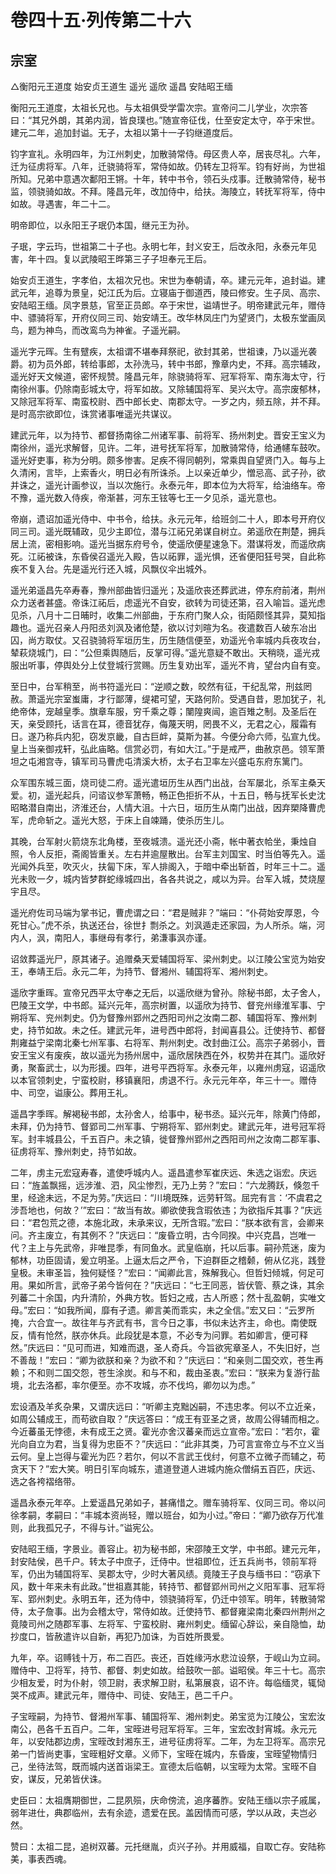 # 卷四十五·列传第二十六

## 宗室

△衡阳元王道度 始安贞王道生 遥光 遥欣 遥昌 安陆昭王缅

衡阳元王道度，太祖长兄也。与太祖俱受学雷次宗。宣帝问二儿学业，次宗答曰：“其兄外朗，其弟内润，皆良璞也。”随宣帝征伐，仕至安定太守，卒于宋世。建元二年，追加封谥。无子，太祖以第十一子钧继道度后。

钧字宣礼。永明四年，为江州刺史，加散骑常侍。母区贵人卒，居丧尽礼。六年，迁为征虏将军。八年，迁骁骑将军，常侍如故。仍转左卫将军。钧有好尚，为世祖所知。兄弟中意遇次鄱阳王锵。十年，转中书令，领石头戍事。迁散骑常侍，秘书监，领骁骑如故。不拜。隆昌元年，改加侍中，给扶。海陵立，转抚军将军，侍中如故。寻遇害，年二十二。

明帝即位，以永阳王子珉仍本国，继元王为孙。

子珉，字云玙，世祖第二十子也。永明七年，封义安王，后改永阳，永泰元年见害，年十四。复以武陵昭王晔第三子子坦奉元王后。

始安贞王道生，字孝伯，太祖次兄也。宋世为奉朝请，卒。建元元年，追封谥。建武元年，追尊为景皇，妃江氏为后。立寝庙于御道西，陵曰修安。生子凤、高宗、安陆昭王缅。凤字景慈，官至正员郎。卒于宋世，谥靖世子。明帝建武元年，赠侍中、骠骑将军，开府仪同三司、始安靖王。改华林凤庄门为望贤门，太极东堂画凤鸟，题为神鸟，而改鸾鸟为神雀。子遥光嗣。

遥光字元晖。生有躄疾，太祖谓不堪奉拜祭祀，欲封其弟，世祖谏，乃以遥光袭爵。初为员外郎，转给事郎，太孙洗马，转中书郎，豫章内史，不拜。高宗辅政，遥光好天文候道，密怀规赞。隆昌元年，除骁骑将军、冠军将军、南东海太守，行南徐州事。仍除南彭城太守，将军如故。又除辅国将军、吴兴太守。高宗废郁林，又除冠军将军、南蛮校尉、西中郎长史、南郡太守。一岁之内，频五除，并不拜。是时高宗欲即位，诛赏诸事唯遥光共谋议。

建武元年，以为持节、都督扬南徐二州诸军事、前将军、扬州刺史。晋安王宝义为南徐州，遥光求解督，见许。二年，进号抚军将军，加散骑常侍，给通幰车鼓吹。遥光好吏事，称为分明。颇多惨害。足疾不得同朝列，常乘舆自望贤门入。每与上久清闲，言毕，上索香火，明日必有所诛杀。上以亲近单少，憎忌高、武子孙，欲并诛之，遥光计画参议，当以次施行。永泰元年，即本位为大将军，给油络车。帝不豫，遥光数入侍疾，帝渐甚，河东王铉等七王一夕见杀，遥光意也。

帝崩，遗诏加遥光侍中、中书令，给扶。永元元年，给班剑二十人，即本号开府仪同三司。遥光既辅政，见少主即位，潜与江祏兄弟谋自树立。弟遥欣在荆楚，拥兵居上流，密相影响。遥光当据东府号令，使遥欣便星速急下。潜谋将发，而遥欣病死。江祏被诛，东昏侯召遥光入殿，告以祏罪，遥光惧，还省便阳狂号哭，自此称疾不复入台。先是遥光行还入城，风飘仪伞出城外。

遥光弟遥昌先卒寿春，豫州部曲皆归遥光；及遥欣丧还葬武进，停东府前渚，荆州众力送者甚盛。帝诛江祏后，虑遥光不自安，欲转为司徒还第，召入喻旨。遥光虑见杀，八月十二日晡时，收集二州部曲，于东府门聚人众，街陌颇怪其异，莫知指趣也。遥光召亲人丹阳丞刘沨及诸伧楚，欲以讨刘暄为名。夜遣数百人破东冶出囚，尚方取仗。又召骁骑将军垣历生，历生随信便至，劝遥光令率城内兵夜攻台，辇萩烧城门，曰：“公但乘舆随后，反掌可得。”遥光意疑不敢出。天稍晓，遥光戎服出听事，停舆处分上仗登城行赏赐。历生复劝出军，遥光不肯，望台内自有变。

至日中，台军稍至，尚书符遥光曰：“逆顺之数，皎然有征，干纪乱常，刑兹罔赦。萧遥光宗室蚩庸，才行鄙薄，缇裙可望，天路何阶。受遇自昔，恩加犹子，礼绝帝体，宠越皇季。旗章车服，穷千乘之尊；闉隍爽闿，逾百雉之制。及圣后在天，亲受顾托，话言在耳，德音犹存，侮蔑天明，罔畏不义，无君之心，履霜有日。遂乃称兵内犯，窃发京畿，自古巨衅，莫斯为甚。今便分命六师，弘宣九伐。皇上当亲御戎轩，弘此庙略。信赏必罚，有如大江。”于是戒严，曲赦京邑。领军萧坦之屯湘宫寺，镇军司马曹虎屯清溪大桥，太子右卫率左兴盛屯东府东篱门。

众军围东城三面，烧司徒二府。遥光遣垣历生从西门出战，台军屡北，杀军主桑天爱。初，遥光起兵，问谘议参军萧畅，畅正色拒折不从，十五日，畅与抚军长史沈昭略潜自南出，济淮还台，人情大沮。十六日，垣历生从南门出战，因弃槊降曹虎军，虎命斩之。遥光大怒，于床上自竦踊，使杀历生儿。

其晚，台军射火箭烧东北角楼，至夜城溃。遥光还小斋，帐中著衣帢坐，秉烛自照，令人反拒，斋阁皆重关。左右并逾屋散出。台军主刘国宝、时当伯等先入。遥光闻外兵至，吹灭火，扶匐下床，军人排阁入，于暗中牵出斩首，时年三十二。遥光未败一夕，城内皆梦群蛇缘城四出，各各共说之，咸以为异。台军入城，焚烧屋宇且尽。

遥光府佐司马端为掌书记，曹虎谓之曰：“君是贼非？”端曰：“仆荷始安厚恩，今死甘心。”虎不杀，执送还台，徐世扌剽杀之。刘沨遁走还家园，为人所杀。端，河内人，沨，南阳人，事继母有孝行，弟溓事沨亦谨。

诏敛葬遥光尸，原其诸子。追赠桑天爱辅国将军、梁州刺史。以江陵公宝览为始安王，奉靖王后。永元二年，为持节、督湘州、辅国将军、湘州刺史。

遥欣字重晖。宣帝兄西平太守奉之无后，以遥欣继为曾孙。除秘书郎，太子舍人，巴陵王文学，中书郎。延兴元年，高宗树置，以遥欣为持节、督兖州缘淮军事、宁朔将军、兖州刺史。仍为督豫州郢州之西阳司州之汝南二郡、辅国将军、豫州刺史，持节如故。未之任。建武元年，进号西中郎将，封闻喜县公。迁使持节、都督荆雍益宁梁南北秦七州军事、右将军、荆州刺史。改封曲江公。高宗子弟弱小，晋安王宝义有废疾，故以遥光为扬州居中，遥欣居陕西在外，权势并在其门。遥欣好勇，聚畜武士，以为形援。四年，进号平西将军。永泰元年，以雍州虏寇，诏遥欣以本官领刺史，宁蛮校尉，移镇襄阳，虏退不行。永元元年卒，年三十一。赠侍中、司空，谥康公。葬用王礼。

遥昌字季晖。解褐秘书郎，太孙舍人，给事中，秘书丞。延兴元年，除黄门侍郎，未拜，仍为持节、督郢司二州军事、宁朔将军、郢州刺史。建武元年，进号冠军将军。封丰城县公，千五百户。未之镇，徙督豫州郢州之西阳司州之汝南二郡军事、征虏将军、豫州刺史，持节如故。

二年，虏主元宏寇寿春，遣使呼城内人。遥昌遣参军崔庆远、朱选之诣宏。庆远曰：“旌盖飘摇，远涉淮、泗，风尘惨烈，无乃上劳？”宏曰：“六龙腾跃，倏忽千里，经途未远，不足为劳。”庆远曰：“川境既殊，远劳轩驾。屈完有言：‘不虞君之涉吾地也，何故？’”宏曰：“故当有故。卿欲使我含瑕依违；为欲指斥其事？”庆远曰：“君包荒之德，本施北政，未承来议，无所含瑕。”宏曰：“朕本欲有言，会卿来问。齐主废立，有其例不？”庆远曰：“废昏立明，古今同揆。中兴克昌，岂唯一代？主上与先武帝，非唯昆季，有同鱼水。武皇临崩，托以后事。嗣孙荒迷，废为郁林，功臣固请，爰立明圣。上逼太后之严令，下迫群臣之稽颡，俯从亿兆，践登皇极。未审圣旨，独何疑怪？”宏曰：“闻卿此言，殊解我心。但哲妇倾城，何足可用。果如所言，武帝子弟今皆何在？”庆远曰：“七王同恶，皆伏管、蔡之诛，其余列蕃二十余国，内升清阶，外典方牧。哲妇之戒，古人所惑；然十乱盈朝，实唯文母。”宏曰：“如我所闻，靡有孑遗。卿言美而乖实，未之全信。”宏又曰：“云罗所掩，六合宜一。故往年与齐武有书，言今日之事，书似未达齐主，命也。南使既反，情有怆然，朕亦休兵。此段犹是本意，不必专为问罪。若如卿言，便可释然。”庆远曰：“见可而进，知难而退，圣人奇兵。今旨欲宪章圣人，不失旧好，岂不善哉！”宏曰：“卿为欲朕和亲？为欲不和？”庆远曰：“和亲则二国交欢，苍生再赖；不和则二国交怨，苍生涂炭。和与不和，裁由圣衷。”宏曰：“朕来为复游行盐境，北去洛都，率尔便至。亦不攻城，亦不伐坞，卿勿以为虑。”

宏设酒及羊炙杂果，又谓庆远曰：“听卿主克黜凶嗣，不违忠孝。何以不立近亲，如周公辅成王，而苟欲自取？”庆远答曰：“成王有亚圣之贤，故周公得辅而相之。今近蕃虽无悖德，未有成王之贤。霍光亦舍汉蕃亲而远立宣帝。”宏曰：“若尔，霍光向自立为君，当复得为忠臣不？”庆远曰：“此非其类，乃可言宣帝立与不立义当云何。皇上岂得与霍光为匹？若尔，何以不言武王伐纣，何意不立微子而辅之，苟贪天下？”宏大笑。明日引军向城东，遣道登道人进城内施众僧绢五百匹，庆远、选之各袴褶络带。

遥昌永泰元年卒。上爱遥昌兄弟如子，甚痛惜之。赠车骑将军、仪同三司。帝以问徐孝嗣，孝嗣曰：“丰城本资尚轻，赠以班台，如为小过。”帝曰：“卿乃欲存万代准则，此我孤兄子，不得与计。”谥宪公。

安陆昭王缅，字景业。善容止。初为秘书郎，宋邵陵王文学，中书郎。建元元年，封安陆侯，邑千户。转太子中庶子，迁侍中。世祖即位，迁五兵尚书，领前军将军，仍出为辅国将军、吴郡太守，少时大著风绩。竟陵王子良与缅书曰：“窃承下风，数十年来未有此政。”世祖嘉其能，转持节、都督郢州司州之义阳军事、冠军将军、郢州刺史。永明五年，还为侍中，领骁骑将军，仍迁中领军。明年，转散骑常侍，太子詹事。出为会稽太守，常侍如故。迁使持节、都督雍梁南北秦四州荆州之竟陵司州之随郡军事、左将军、宁蛮校尉、雍州刺史。缅留心辞讼，亲自隐恤，劫抄度口，皆赦遣许以自新，再犯乃加诛，为百姓所畏爱。

九年，卒。诏赙钱十万，布二百匹。丧还，百姓缘沔水悲泣设祭，于岘山为立祠。赠侍中、卫将军，持节、都督、刺史如故。给鼓吹一部。谥昭侯。年三十七。高宗少相友爱，时为仆射，领卫尉，表求解卫尉，私第展哀，诏不许。每临缅灵，辄恸哭不成声。建武元年，赠侍中、司徒、安陆王，邑二千户。

子宝晊嗣，为持节、督湘州军事、辅国将军、湘州刺史。弟宝览为江陵公，宝宏汝南公，邑各千五百户。二年，宝晊进号冠军将军。三年，宝宏改封宵城。永元元年，以安陆郡边虏，宝晊改封湘东王，进号征虏将军。二年，为左卫将军。高宗兄弟一门皆尚吏事，宝晊粗好文章。义师下，宝晊在城内，东昏废，宝晊望物情归己，坐待法驾，既而城内送首诣梁王。宣德太后临朝，以宝晊为太常。宝晊不自安，谋反，兄弟皆伏诛。

史臣曰：太祖膺期御世，二昆夙殒，庆命傍流，追序蕃胙。安陆王缅以宗子戚属，弱年进仕，典郡临州，去有余迹，遗爱在民。盖因情而可感，学以从政，夫岂必然。

赞曰：太祖二昆，追树双蕃。元托继胤，贞兴子孙。并用威福，自取亡存。安陆称美，事表西魂。

